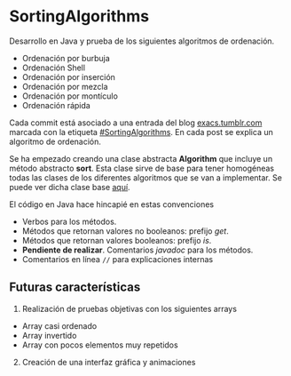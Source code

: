 SortingAlgorithms
=================

Desarrollo en Java y prueba de los siguientes algoritmos de ordenación.

* Ordenación por burbuja
* Ordenación Shell
* Ordenación por inserción
* Ordenación por mezcla
* Ordenación por montículo
* Ordenación rápida

Cada commit está asociado a una entrada del blog [exacs.tumblr.com](http://exacs.tumblr.com) marcada con la etiqueta [#SortingAlgorithms](http://exacs.tumblr.com/tagged/SortingAlgorithms). En cada post se explica un algoritmo de ordenación.

Se ha empezado creando una clase abstracta **Algorithm** que incluye un método abstracto **sort**. Esta clase sirve de base para tener homogéneas todas las clases de los diferentes algoritmos que se van a implementar. Se puede ver dicha clase base [aquí](https://github.com/exacs/SortingAlgorithms/blob/master/src/algorithms/Algorithm.java).

El código en Java hace hincapié en estas convenciones

* Verbos para los métodos.
* Métodos que retornan valores no booleanos: prefijo *get*.
* Métodos que retornan valores booleanos: prefijo *is*.
* **Pendiente de realizar**. Comentarios *javadoc* para los métodos.
* Comentarios en línea `//` para explicaciones internas

## Futuras características

1. Realización de pruebas objetivas con los siguientes arrays

* Array casi ordenado
* Array invertido
* Array con pocos elementos muy repetidos

2. Creación de una interfaz gráfica y animaciones

